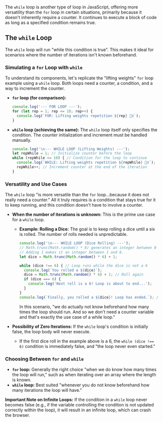 The `while` loop is another type of loop in JavaScript, offering more versatility than the `for` loop in certain situations, primarily because it doesn't inherently require a counter. It continues to execute a block of code as long as a specified condition remains true.

## The `while` Loop

The `while` loop will run "while this condition is true". This makes it ideal for scenarios where the number of iterations isn't known beforehand.

### Simulating a `for` Loop with `while`

To understand its components, let's replicate the "lifting weights" `for` loop example using a `while` loop. Both loops need a counter, a condition, and a way to increment the counter.

- **`for` loop (for comparison):**
    
    
    
    ```JavaScript
    console.log('--- FOR LOOP ---');
    for (let rep = 1; rep <= 10; rep++) {
      console.log(`FOR: Lifting weights repetition ${rep} 🏋️‍♀️`);
    }
    ```
    
- **`while` loop (achieving the same):** The `while` loop itself only specifies the condition. The counter initialization and increment must be handled manually.
    
    
    
    ```JavaScript
    console.log('\n--- WHILE LOOP (Lifting Weights) ---');
    let repWhile = 1; // Initialize counter before the loop
    while (repWhile <= 10) { // Condition for the loop to continue
      console.log(`WHILE: Lifting weights repetition ${repWhile} 🏋️‍♀️`);
      repWhile++; // Increment counter at the end of the iteration
    }
    ```
    

### Versatility and Use Cases

The `while` loop "is more versatile than the `for` loop...because it does not really need a counter." All it truly requires is a condition that stays true for it to keep running, and this condition doesn't have to involve a counter.

- **When the number of iterations is unknown:** This is the prime use case for a `while` loop.
    - **Example: Rolling a Dice:** The goal is to keep rolling a dice until a six is rolled. The number of rolls needed is unpredictable.
        
        
        
        ```JavaScript
        console.log('\n--- WHILE LOOP (Dice Rolling) ---');
        // Math.trunc(Math.random() * 6) generates an integer between 0 and 5.
        // Adding 1 makes it an integer between 1 and 6.
        let dice = Math.trunc(Math.random() * 6) + 1;
        
        while (dice !== 6) { // Loop runs while the dice is not a 6
          console.log(`You rolled a ${dice}`);
          dice = Math.trunc(Math.random() * 6) + 1; // Roll again
          if (dice === 6) {
            console.log('Next roll is a 6! Loop is about to end...');
          }
        }
        console.log(`Finally, you rolled a ${dice}! Loop has ended.`); // This line shows the final 6
        ```
        
        In this scenario, "we do actually not know beforehand how many times the loop should run. And so we don't need a counter variable and that's exactly the use case of a while loop."
        
- **Possibility of Zero Iterations:** If the `while` loop's condition is initially false, the loop body will never execute.
    - If the first dice roll in the example above is a 6, the `while (dice !== 6)` condition is immediately false, and "the loop never even started."

### Choosing Between `for` and `while`

- **`for` loop:** Generally the right choice "when we do know how many times the loop will run," such as when iterating over an array where the length is known.
- **`while` loop:** Best suited "whenever you do not know beforehand how many iterations the loop will have."

**Important Note on Infinite Loops:** If the condition in a `while` loop never becomes false (e.g., if the variable controlling the condition is not updated correctly within the loop), it will result in an infinite loop, which can crash the browser.
